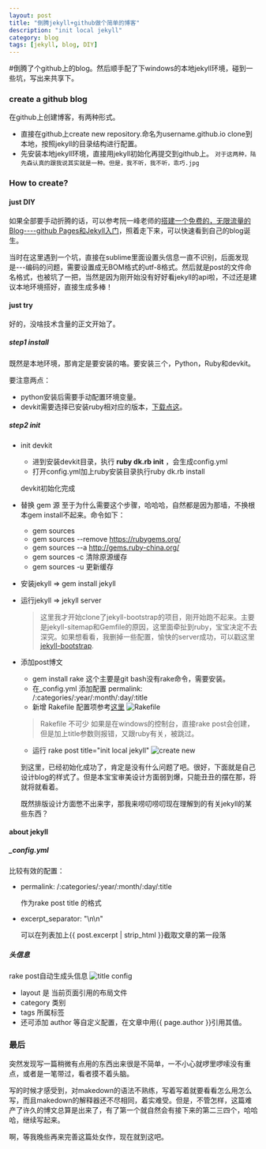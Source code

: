 ```yaml
---
layout: post
title: "倒腾jekyll+github做个简单的博客"
description: "init local jekyll"
category: blog
tags: [jekyll, blog, DIY]
---
```


#倒腾了个github上的blog。然后顺手配了下windows的本地jekyll环境，碰到一些坑，写出来共享下。

### create a github blog
在github上创建博客，有两种形式。
- 直接在github上create new repository.命名为username.github.io
  clone到本地，按照jekyll的目录结构进行配置。
- 先安装本地jekyll环境，直接用jekyll初始化再提交到github上。
 `对于这两种，陆先森认真的跟我说其实就是一种。但是，我不听，我不听，乖巧.jpg`

### How to create?
#### just DIY
如果全部要手动折腾的话，可以参考阮一峰老师的[搭建一个免费的，无限流量的Blog----github Pages和Jekyll入门](http://www.ruanyifeng.com/blog/2012/08/blogging_with_jekyll.html)，照着走下来，可以快速看到自己的blog诞生。

当时在这里遇到一个坑，直接在sublime里面设置头信息一直不识别，后面发现是---编码的问题，需要设置成无BOM格式的utf-8格式。然后就是post的文件命名格式，也被坑了一把，当然是因为刚开始没有好好看jekyll的api啦，不过还是建议本地环境搭好，直接生成多棒！

#### just try
好的，没啥技术含量的正文开始了。

##### step1 install
既然是本地环境，那肯定是要安装的咯。要安装三个，Python，Ruby和devkit。

要注意两点：
- python安装后需要手动配置环境变量。
- devkit需要选择已安装ruby相对应的版本，[下载点这](http://rubyinstaller.org/downloads/)。

##### step2 init
- init devkit
	- 进到安装devkit目录，执行 **ruby dk.rb init** ，会生成config.yml
	- 打开config.yml加上ruby安装目录执行ruby dk.rb install

  devkit初始化完成

- 替换 gem 源
  至于为什么需要这个步骤，哈哈哈，自然都是因为那墙，不换根本gem install不起来。命令如下：
	- gem sources
	- gem sources --remove https://rubygems.org/
	- gem sources --a http://gems.ruby-china.org/
	- gem sources -c 清除原源缓存
	- gem sources -u 更新缓存

- 安装jekyll => gem install jekyll
- 运行jekyll => jekyll server
	> 这里我才开始clone了jekyll-bootstrap的项目，刚开始跑不起来。主要是jekyll-sitemap和Gemfile的原因，这里面牵扯到ruby，宝宝决定不去深究。如果想看看，我删掉一些配置，愉快的server成功，可以戳这里[jekyll-bootstrap](https://github.com/ayfickle/jekyll-bootstrap).

- 添加post博文
	- gem install rake 这个主要是git bash没有rake命令，需要安装。
	- 在_config.yml 添加配置 permalink: /:categories/:year/:month/:day/:title 
	- 新增 Rakefile 配置项参考[这里](https://github.com/ayfickle/ayfickle.github.io/blob/master/Rakefile)
	![Rakefile](https://ayfickle.github.io/assets/themes/ayfickle/imgs/init/step1.png)
	> Rakefile 不可少
	如果是在windows的控制台，直接rake post会创建，但是加上title参数则报错，又跟ruby有关，被跳过。

	- 运行 rake post title="init local jekyll"
	![create new](https://ayfickle.github.io/assets/themes/ayfickle/imgs/init/step3.png)

  到这里，已经初始化成功了，肯定是没有什么问题了吧。很好，下面就是自己设计blog的样式了。但是本宝宝审美设计方面弱到爆，只能丑丑的摆在那，将就将就看着。

  既然排版设计方面憋不出来字，那我来唠叨唠叨现在理解到的有关jekyll的某些东西？

#### about jekyll
##### _config.yml
比较有效的配置：
- permalink: /:categories/:year/:month/:day/:title 

  作为rake post title 的格式
- excerpt_separator: "\n\n"

  可以在列表加上{{ post.excerpt | strip_html }}截取文章的第一段落
##### 头信息
rake post自动生成头信息
![title config](https://ayfickle.github.io/assets/themes/ayfickle/imgs/init/step2.png)
- layout 是 当前页面引用的布局文件
- category 类别
- tags 所属标签
- 还可添加 author 等自定义配置，在文章中用{{ page.author }}引用其值。

### 最后
突然发现写一篇稍微有点用的东西出来很是不简单，一不小心就啰里啰嗦没有重点，或者是一笔带过，看者摸不着头脑。

写的时候才感受到，对makedown的语法不熟练，写着写着就要看看怎么用怎么写，而且makedown的解释器还不尽相同，着实难受。但是，不管怎样，这篇难产了许久的博文总算是出来了，有了第一个就自然会有接下来的第二三四个，哈哈哈，继续写起来。

啊，等我晚些再来完善这篇处女作，现在就到这吧。